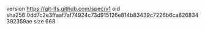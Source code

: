 version https://git-lfs.github.com/spec/v1
oid sha256:0dd7c2e3ffaaf7af74924c73d915126e814b83439c7226b6ca826834392359ae
size 668
